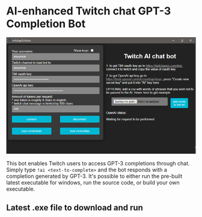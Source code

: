 # AI-enhanced Twitch chat GPT-3 Completion Bot
![app preview](https://raw.githubusercontent.com/vodkabydlo/Kata-FE-16/main/src/img/app.png)

This bot enables Twitch users to access GPT-3 completions through chat. Simply type `!ai <text-to-complete>` and the bot responds with a completion generated by GPT-3. It's possible to either run the pre-built latest executable for windows, run the source code, or build your own executable.
## Latest .exe file to download and run 
